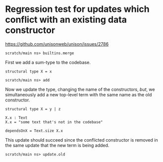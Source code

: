 # Regression test for updates which conflict with an existing data constructor

https://github.com/unisonweb/unison/issues/2786

```ucm:hide
scratch/main ns> builtins.merge
```

First we add a sum-type to the codebase.

```unison
structural type X = x
```

```ucm
scratch/main ns> add
```

Now we update the type, changing the name of the constructors, _but_, we simultaneously
add a new top-level term with the same name as the old constructor.

```unison
structural type X = y | z

X.x : Text
X.x = "some text that's not in the codebase"

dependsOnX = Text.size X.x
```

This update should succeed since the conflicted constructor
is removed in the same update that the new term is being added.

```ucm
scratch/main ns> update.old
```
